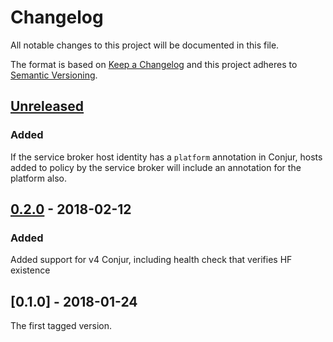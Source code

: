 # Changelog
All notable changes to this project will be documented in this file.

The format is based on [Keep a Changelog](http://keepachangelog.com/en/1.0.0/)
and this project adheres to [Semantic Versioning](http://semver.org/spec/v2.0.0.html).

## [Unreleased]

### Added
If the service broker host identity has a `platform` annotation in Conjur, hosts added to policy by the service broker will include an annotation for the platform also.

## [0.2.0] - 2018-02-12

### Added
Added support for v4 Conjur, including health check that verifies HF existence

## [0.1.0] - 2018-01-24

The first tagged version.

[Unreleased]: https://github.com/conjurinc/conjur-service-broker/compare/v0.2.0...HEAD
[0.2.0]: https://github.com/conjurinc/conjur-service-broker/compare/v0.1.0...v0.2.0
